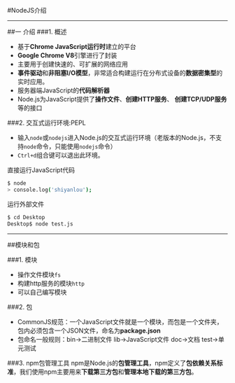 #NodeJS介绍

---

##一 介绍
###1. 概述
- 基于**Chrome JavaScript运行时**建立的平台
- **Google Chrome V8**引擎进行了封装
- 主要用于创建快速的、可扩展的网络应用
- **事件驱动**和**非阻塞I/O模型**，非常适合构建运行在分布式设备的**数据密集型**的实时应用。
- 服务器端JavaScript的**代码解析器**
- Node.js为JavaScript提供了**操作文件**、**创建HTTP服务**、 **创建TCP/UDP服务**等的接口

###2. 交互式运行环境:PEPL
- 输入`node`或`nodejs`进入Node.js的交互式运行环境（老版本的Node.js，不支持`node`命令，只能使用`nodejs`命令）
- `Ctrl+d`组合键可以退出此环境。

直接运行JavaScript代码
```bash
$ node
> console.log('shiyanlou');
```

运行外部文件

```bash
$ cd Desktop
Desktop$ node test.js
```

---
##模块和包

###1. 模块
- 操作文件模块`fs`
- 构建http服务的模块`http`
- 可以自己编写模块

###2. 包
- CommonJS规范：一个JavaScript文件就是一个模块，而包是一个文件夹，包内必须包含一个JSON文件，命名为**package.json**
- 包命名一般规则：bin->二进制文件  lib->JavaScript文件 doc->文档 test->单元测试

###3. npm包管理工具
npm是Node.js的**包管理工具**，npm定义了**包依赖关系标准**，我们使用npm主要用来**下载第三方包**和**管理本地下载的第三方包**。
